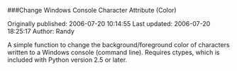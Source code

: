 ###Change Windows Console Character Attribute (Color)

Originally published: 2006-07-20 10:14:55
Last updated: 2006-07-20 18:25:17
Author: Randy 

A simple function to change the background/foreground color of characters written to a Windows console (command line). Requires ctypes, which is included with Python version 2.5 or later.